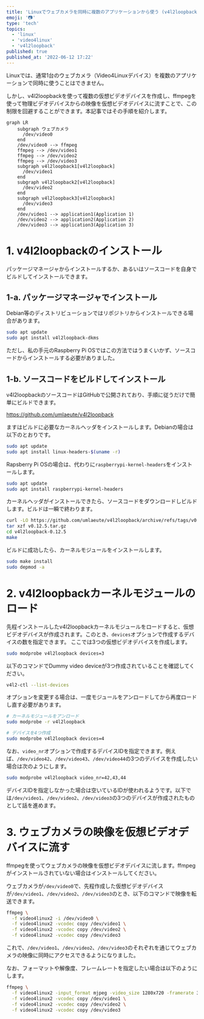 ```yaml
---
title: 'Linuxでウェブカメラを同時に複数のアプリケーションから使う (v4l2loopback)'
emoji: '📷'
type: 'tech'
topics:
  - 'linux'
  - 'video4linux'
  - 'v4l2loopback'
published: true
published_at: '2022-06-12 17:22'
---
```


Linuxでは、通常1台のウェブカメラ（Video4Linuxデバイス）を複数のアプリケーションで同時に使うことはできません。

しかし、v4l2loopbackを使って複数の仮想ビデオデバイスを作成し、ffmpegを使って物理ビデオデバイスからの映像を仮想ビデオデバイスに流すことで、この制限を回避することができます。本記事ではその手順を紹介します。

```mermaid
graph LR
    subgraph ウェブカメラ
      /dev/video0
    end
    /dev/video0 --> ffmpeg
    ffmpeg --> /dev/video1
    ffmpeg --> /dev/video2
    ffmpeg --> /dev/video3
    subgraph v4l2loopback1[v4l2loopback]
      /dev/video1
    end
    subgraph v4l2loopback2[v4l2loopback]
      /dev/video2
    end
    subgraph v4l2loopback3[v4l2loopback]
      /dev/video3
    end
    /dev/video1 --> application1(Application 1)
    /dev/video2 --> application2(Application 2)
    /dev/video3 --> application3(Application 3)
```

# 1. v4l2loopbackのインストール

パッケージマネージャからインストールするか、あるいはソースコードを自身でビルドしてインストールできます。

## 1-a. パッケージマネージャでインストール

Debian等のディストリビューションではリポジトリからインストールできる場合があります。

```sh
sudo apt update
sudo apt install v4l2loopback-dkms
```

ただし、私の手元のRaspberry Pi OSではこの方法ではうまくいかず、ソースコードからインストールする必要がありました。

## 1-b. ソースコードをビルドしてインストール

v4l2loopbackのソースコードはGitHubで公開されており、手順に従うだけで簡単にビルドできます。

https://github.com/umlaeute/v4l2loopback

ますはビルドに必要なカーネルヘッダをインストールします。Debianの場合は以下のとおりです。

```sh
sudo apt update
sudo apt install linux-headers-$(uname -r)
```

Rapsberry Pi OSの場合は、代わりに`raspberrypi-kernel-headers`をインストールします。

```sh
sudo apt update
sudo apt install raspberrypi-kernel-headers
```

カーネルヘッダがインストールできたら、ソースコードをダウンロードしビルドします。ビルドは一瞬で終わります。

```sh
curl -LO https://github.com/umlaeute/v4l2loopback/archive/refs/tags/v0.12.5.tar.gz
tar xzf v0.12.5.tar.gz
cd v4l2loopback-0.12.5
make
```

ビルドに成功したら、カーネルモジュールをインストールします。

```sh
sudo make install
sudo depmod -a
```

# 2. v4l2loopbackカーネルモジュールのロード

先程インストールしたv4l2loopbackカーネルモジュールをロードすると、仮想ビデオデバイスが作成されます。このとき、`devices`オプションで作成するデバイスの数を指定できます。
ここでは3つの仮想ビデオデバイスを作成します。

```sh
sudo modprobe v4l2loopback devices=3
```

以下のコマンドでDummy video deviceが3つ作成されていることを確認してください。

```sh
v4l2-ctl --list-devices
```

オプションを変更する場合は、一度モジュールをアンロードしてから再度ロードし直す必要があります。

```sh
# カーネルモジュールをアンロード
sudo modprobe -r v4l2loopback

# デバイスを4つ作成
sudo modprobe v4l2loopback devices=4
```

なお、`video_nr`オプションで作成するデバイスIDを指定できます。例えば、`/dev/video42`、`/dev/video43`、`/dev/video44`の3つのデバイスを作成したい場合は次のようにします。

```sh
sudo modprobe v4l2loopback video_nr=42,43,44
```

デバイスIDを指定しなかった場合は空いているIDが使われるようです。以下では`/dev/video1`、`/dev/video2`、`/dev/video3`の3つのデバイスが作成されたものとして話を進めます。

# 3. ウェブカメラの映像を仮想ビデオデバイスに流す

ffmpegを使ってウェブカメラの映像を仮想ビデオデバイスに流します。ffmpegがインストールされていない場合はインストールしてください。

ウェブカメラが`/dev/video0`で、先程作成した仮想ビデオデバイスが`/dev/video1`、`/dev/video2`、`/dev/video3`のとき、以下のコマンドで映像を転送できます。

```sh
ffmpeg \
  -f video4linux2 -i /dev/video0 \
  -f video4linux2 -vcodec copy /dev/video1 \
  -f video4linux2 -vcodec copy /dev/video2 \
  -f video4linux2 -vcodec copy /dev/video3
```

これで、`/dev/video1`、`/dev/video2`、`/dev/video3`のそれぞれを通じてウェブカメラの映像に同時にアクセスできるようになりました。

なお、フォーマットや解像度、フレームレートを指定したい場合は以下のようにします。

```sh
ffmpeg \
  -f video4linux2 -input_format mjpeg -video_size 1280x720 -framerate 30 -i /dev/video0 \
  -f video4linux2 -vcodec copy /dev/video1 \
  -f video4linux2 -vcodec copy /dev/video2 \
  -f video4linux2 -vcodec copy /dev/video3
```
